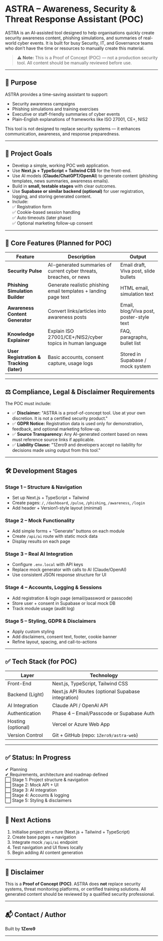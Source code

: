 # **ASTRA – Awareness, Security & Threat Response Assistant (POC)**

ASTRA is an AI-assisted tool designed to help organisations quickly create security awareness content, phishing simulations, and summaries of real-world cyber events. It is built for busy Security, IT, and Governance teams who don’t have the time or resources to manually create this material.

> ⚠ **Note:** This is a Proof of Concept (POC) — not a production security tool. All content should be manually reviewed before use.

---

## 🚀 **Purpose**

ASTRA provides a time-saving assistant to support:
- Security awareness campaigns  
- Phishing simulations and training exercises  
- Executive or staff-friendly summaries of cyber events  
- Plain-English explanations of frameworks like ISO 27001, CE+, NIS2  

This tool is not designed to replace security systems — it enhances communication, awareness, and response preparedness.

---

## 🎯 **Project Goals**

- Develop a simple, working POC web application.
- Use **Next.js + TypeScript + Tailwind CSS** for the front-end.
- Use AI models (**Claude/ChatGPT/OpenAI**) to generate content (phishing templates, news summaries, awareness emails).
- Build in **small, testable stages** with clear outcomes.
- Use **Supabase or similar backend (optional)** for user registration, logging, and storing generated content.
- Include:  
  ✅ Registration form  
  ✅ Cookie-based session handling  
  ✅ Auto timeouts (later phase)  
  ✅ Optional marketing follow-up consent

---

## 🧠 **Core Features (Planned for POC)**

| Feature | Description | Output |
|---------|-------------|--------|
| **Security Pulse** | AI-generated summaries of current cyber threats, breaches, or news | Email draft, Viva post, slide bullets |
| **Phishing Simulation Builder** | Generate realistic phishing email templates + landing page text | HTML email, simulation text |
| **Awareness Content Generator** | Convert links/articles into awareness posts | Email, blog/Viva post, poster-style text |
| **Knowledge Explainer** | Explain ISO 27001/CE+/NIS2/cyber topics in human language | FAQ, paragraphs, bullet list |
| **User Registration & Tracking (later)** | Basic accounts, consent capture, usage logs | Stored in Supabase / mock system |

---

## ⚖️ **Compliance, Legal & Disclaimer Requirements**

The POC must include:
- ✅ **Disclaimer:** "ASTRA is a proof-of-concept tool. Use at your own discretion. It is not a certified security product."
- ✅ **GDPR Notice:** Registration data is used only for demonstration, feedback, and optional marketing follow-up.
- ✅ **Source Transparency:** Any AI-generated content based on news must reference source links if applicable.
- ✅ **Liability Clause:** "1Zero9 and developers accept no liability for decisions made using output from this tool."

---

## 🛠 **Development Stages**

### **Stage 1 – Structure & Navigation**
- Set up Next.js + TypeScript + Tailwind  
- Create pages: `/`, `/dashboard`, `/pulse`, `/phishing`, `/awareness`, `/login`  
- Add header + Version1-style layout (minimal)

### **Stage 2 – Mock Functionality**
- Add simple forms + “Generate” buttons on each module  
- Create `/api/ai` route with static mock data  
- Display results on each page

### **Stage 3 – Real AI Integration**
- Configure `.env.local` with API keys  
- Replace mock generator with calls to AI (Claude/OpenAI)  
- Use consistent JSON response structure for UI

### **Stage 4 – Accounts, Logging & Sessions**
- Add registration & login page (email/password or passcode)  
- Store user + consent in Supabase or local mock DB  
- Track module usage (audit log)

### **Stage 5 – Styling, GDPR & Disclaimers**
- Apply custom styling
- Add disclaimers, consent text, footer, cookie banner
- Refine layout, spacing, and call-to-actions

---

## ✅ **Tech Stack (for POC)**

| Layer | Technology |
|-------|------------|
| Front-End | Next.js, TypeScript, Tailwind CSS |
| Backend (Light) | Next.js API Routes (optional Supabase integration) |
| AI Integration | Claude API / OpenAI API |
| Authentication | Phase 4 – Email/Passcode or Supabase Auth |
| Hosting (optional) | Vercel or Azure Web App |
| Version Control | Git + GitHub (repo: `1Zero9/astra-web`) |

---

## ✅ **Status: In Progress**
✔ Planning  
✔ Requirements, architecture and roadmap defined  
⬜ Stage 1: Project structure & navigation  
⬜ Stage 2: Mock API + UI  
⬜ Stage 3: AI integration  
⬜ Stage 4: Accounts & logging  
⬜ Stage 5: Styling & disclaimers

---

## 📌 **Next Actions**
1. Initialise project structure (Next.js + Tailwind + TypeScript)  
2. Create base pages + navigation  
3. Integrate mock `/api/ai` endpoint  
4. Test navigation and UI flows locally  
5. Begin adding AI content generation

---

## 📄 **Disclaimer**
This is a **Proof of Concept (POC)**. ASTRA does **not** replace security systems, threat monitoring platforms, or certified training solutions. All generated content should be reviewed by a qualified security professional.

---

## 📬 **Contact / Author**
Built by **1Zero9**

---

